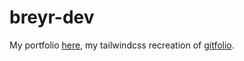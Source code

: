 # breyr-dev
My portfolio [here](https://breyr.dev), my tailwindcss recreation of [gitfolio](https://github.com/imfunniee/gitfolio).
